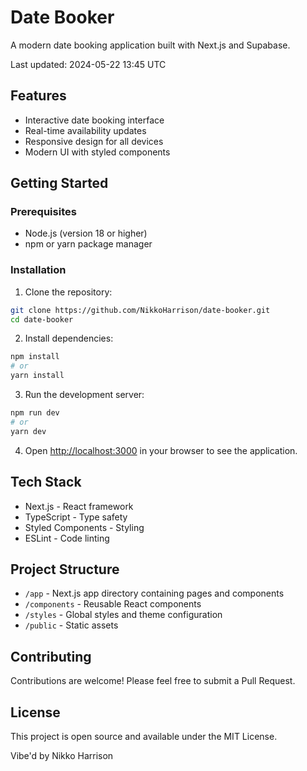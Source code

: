# Date Booker

A modern date booking application built with Next.js and Supabase.

Last updated: 2024-05-22 13:45 UTC

## Features

- Interactive date booking interface
- Real-time availability updates
- Responsive design for all devices
- Modern UI with styled components

## Getting Started

### Prerequisites

- Node.js (version 18 or higher)
- npm or yarn package manager

### Installation

1. Clone the repository:
```bash
git clone https://github.com/NikkoHarrison/date-booker.git
cd date-booker
```

2. Install dependencies:
```bash
npm install
# or
yarn install
```

3. Run the development server:
```bash
npm run dev
# or
yarn dev
```

4. Open [http://localhost:3000](http://localhost:3000) in your browser to see the application.

## Tech Stack

- Next.js - React framework
- TypeScript - Type safety
- Styled Components - Styling
- ESLint - Code linting

## Project Structure

- `/app` - Next.js app directory containing pages and components
- `/components` - Reusable React components
- `/styles` - Global styles and theme configuration
- `/public` - Static assets

## Contributing

Contributions are welcome! Please feel free to submit a Pull Request.

## License

This project is open source and available under the MIT License.

Vibe'd by Nikko Harrison

